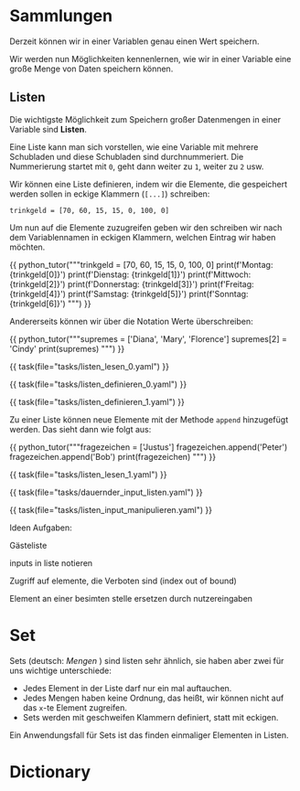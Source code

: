 # Sammlungen

Derzeit können wir in einer Variablen genau einen Wert speichern.

Wir werden nun Möglichkeiten kennenlernen, wie wir in einer Variable eine große Menge von Daten speichern können.

## Listen

Die wichtigste Möglichkeit zum Speichern großer Datenmengen in einer Variable sind **Listen**.

Eine Liste kann man sich vorstellen, wie eine Variable mit mehrere Schubladen und diese Schubladen sind
durchnummeriert. Die Nummerierung startet mit `0`, geht dann weiter zu `1`, weiter zu `2` usw.

Wir können eine Liste definieren, indem wir die Elemente, die gespeichert werden sollen in eckige Klammern (`[...]`)
schreiben:

```
trinkgeld = [70, 60, 15, 15, 0, 100, 0]
```

Um nun auf die Elemente zuzugreifen geben wir den schreiben wir nach dem Variablennamen in eckigen Klammern,
welchen Eintrag wir haben möchten.

{{ python_tutor("""trinkgeld = [70, 60, 15, 15, 0, 100, 0]
print(f'Montag: {trinkgeld[0]}')
print(f'Dienstag: {trinkgeld[1]}')
print(f'Mittwoch: {trinkgeld[2]}')
print(f'Donnerstag: {trinkgeld[3]}')
print(f'Freitag: {trinkgeld[4]}')
print(f'Samstag: {trinkgeld[5]}')
print(f'Sonntag: {trinkgeld[6]}')
""") }}

Andererseits können wir über die Notation Werte überschreiben:

{{ python_tutor("""supremes = ['Diana', 'Mary', 'Florence']
supremes[2] = 'Cindy'
print(supremes)
""") }}

{{ task(file="tasks/listen_lesen_0.yaml") }}

{{ task(file="tasks/listen_definieren_0.yaml") }}

{{ task(file="tasks/listen_definieren_1.yaml") }}


Zu einer Liste können neue Elemente mit der Methode `append` hinzugefügt werden. Das sieht dann wie folgt aus:

{{ python_tutor("""fragezeichen = ['Justus']
fragezeichen.append('Peter')
fragezeichen.append('Bob')
print(fragezeichen)
""") }}

{{ task(file="tasks/listen_lesen_1.yaml") }}

{{ task(file="tasks/dauernder_input_listen.yaml") }}

{{ task(file="tasks/listen_input_manipulieren.yaml") }}

Ideen Aufgaben:

Gästeliste

inputs in liste notieren

Zugriff auf elemente, die Verboten sind (index out of bound)

Element an einer besimten stelle ersetzen durch nutzereingaben



# Set

Sets (deutsch: _Mengen_ ) sind listen sehr ähnlich, sie haben aber zwei für uns wichtige unterschiede:

* Jedes Element in der Liste darf nur ein mal auftauchen.
* Jedes Mengen haben keine Ordnung, das heißt, wir können nicht auf das `x`-te Element zugreifen.
* Sets werden mit geschweifen Klammern definiert, statt mit eckigen.

Ein Anwendungsfall für Sets ist das finden einmaliger Elementen in Listen.


# Dictionary

